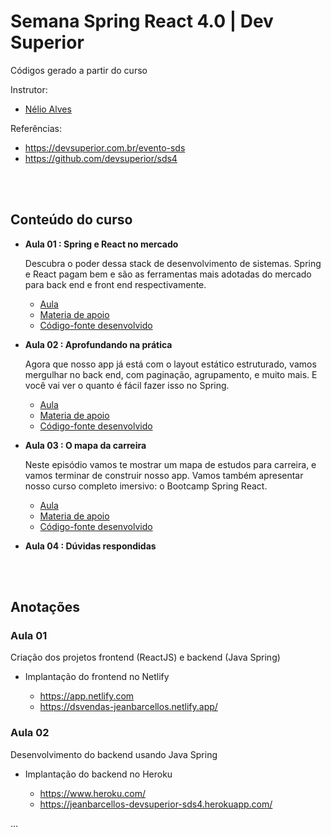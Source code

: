 # Semana Spring React 4.0 | Dev Superior

Códigos gerado a partir do curso

Instrutor:

- [Nélio Alves](https://www.udemy.com/user/nelio-alves/)

Referências:

- https://devsuperior.com.br/evento-sds
- https://github.com/devsuperior/sds4

<br>
<br>

## Conteúdo do curso

- **Aula 01 : Spring e React no mercado**

  Descubra o poder dessa stack de desenvolvimento de sistemas. Spring e React pagam bem e são as ferramentas mais adotadas do mercado para back end e front end respectivamente.

  - [Aula](https://www.youtube.com/watch?v=Lv0urEK_rtY)
  - [Materia de apoio](https://github.com/devsuperior/sds4/tree/main/episodio1)
  - [Código-fonte desenvolvido](https://github.com/jeanbarcellos/estudo.devsuperior.projeto-sds4/tree/aula-01)

- **Aula 02 : Aprofundando na prática**

  Agora que nosso app já está com o layout estático estruturado, vamos mergulhar no back end, com paginação, agrupamento, e muito mais. E você vai ver o quanto é fácil fazer isso no Spring.

  - [Aula](https://www.youtube.com/watch?v=zQHosR49A34Y)
  - [Materia de apoio](https://github.com/devsuperior/sds4/tree/main/episodio2)
  - [Código-fonte desenvolvido](https://github.com/jeanbarcellos/estudo.devsuperior.projeto-sds4/tree/aula-02)

- **Aula 03 : O mapa da carreira**

  Neste episódio vamos te mostrar um mapa de estudos para carreira, e vamos terminar de construir nosso app. Vamos também apresentar nosso curso completo imersivo: o Bootcamp Spring React.

  - [Aula](https://www.youtube.com/watch?v=As8x1A53wqk)
  - [Materia de apoio](https://github.com/devsuperior/sds4/tree/main/episodio3)
  - [Código-fonte desenvolvido](https://github.com/jeanbarcellos/estudo.devsuperior.projeto-sds4/tree/aula-03)

- **Aula 04 : Dúvidas respondidas**

<br>
<br>

## Anotações

### **Aula 01**

Criação dos projetos frontend (ReactJS) e backend (Java Spring)

- Implantação do frontend no Netlify

  - https://app.netlify.com
  - https://dsvendas-jeanbarcellos.netlify.app/

### **Aula 02**

Desenvolvimento do backend usando Java Spring

- Implantação do backend no Heroku

  - https://www.heroku.com/
  - https://jeanbarcellos-devsuperior-sds4.herokuapp.com/

...
